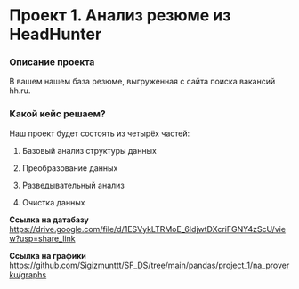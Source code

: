 # Проект 1. Анализ резюме из HeadHunter

### Описание проекта    
В вашем нашем база резюме, выгруженная с сайта поиска вакансий hh.ru.

### Какой кейс решаем?    
Наш проект будет состоять из четырёх частей:

1) Базовый анализ структуры данных

2) Преобразование данных

3) Разведывательный анализ

4) Очистка данных

**Ссылка на датабазу**  
https://drive.google.com/file/d/1ESVykLTRMoE_6IdjwtDXcriFGNY4zScU/view?usp=share_link

**Ссылка на графики**     
https://github.com/Sigizmunttt/SF_DS/tree/main/pandas/project_1/na_proverku/graphs

